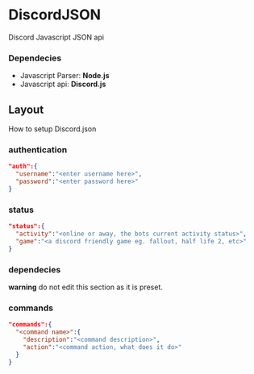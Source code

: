 # DiscordJSON
Discord Javascript JSON api

### Dependecies
+ Javascript Parser: **Node.js** 
+ Javascript api: **Discord.js**

## Layout
How to setup Discord.json

### authentication
```json
"auth":{
  "username":"<enter username here>",
  "password":"<enter password here>"
}
```
### status
```json
"status":{
  "activity":"<online or away, the bots current activity status>",
  "game":"<a discord friendly game eg. fallout, half life 2, etc>"
}
```
### dependecies
**warning** do not edit this section as it is preset.
### commands
```json
"commands":{
  "<command name>":{
    "description":"<command description>",
    "action":"<command action, what does it do>"
  }
}
```

